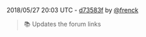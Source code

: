 2018/05/27 20:03 UTC - [d73583f](https://github.com/hassio-addons/addon-influxdb/commit/d73583fb86b0c058a89a77c5bda74b7375f02d2d) by [@frenck](https://github.com/frenck)
> :books: Updates the forum links 


